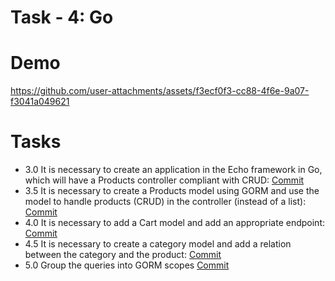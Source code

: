 
# Task - 4: Go

# Demo

https://github.com/user-attachments/assets/f3ecf0f3-cc88-4f6e-9a07-f3041a049621

# Tasks

- 3.0 It is necessary to create an application in the Echo framework in Go, which will have a Products controller compliant with CRUD: [Commit](https://github.com/viashchuk/ebiznes/commit/f82ec698f54ae65e7c236c537ab2fa1071f2f2a1)
- 3.5 It is necessary to create a Products model using GORM and use the model to handle products (CRUD) in the controller (instead of a list): [Commit](https://github.com/viashchuk/ebiznes/commit/22aac50c27bdde9d702c1f304f3e829fb570bf14)
- 4.0 It is necessary to add a Cart model and add an appropriate endpoint: [Commit](https://github.com/viashchuk/ebiznes/commit/e5bb35c745f1f836d69b1dc0aa15f1945dc413b7)
- 4.5 It is necessary to create a category model and add a relation between the category and the product: [Commit](https://github.com/viashchuk/ebiznes/commit/3686d4d101748fe536d9755403d6ec9de58e561e)
- 5.0 Group the queries into GORM scopes [Commit](https://github.com/viashchuk/ebiznes/commit/70fb2569730f125356a9132826f675e166b5045d)